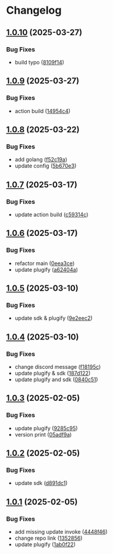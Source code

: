 # Changelog

## [1.0.10](https://github.com/untrustedmodders/s2-plugify/compare/v1.0.9...v1.0.10) (2025-03-27)


### Bug Fixes

* build typo ([8109f14](https://github.com/untrustedmodders/s2-plugify/commit/8109f142f1eab75fe4147d1ccc8f0d220c3830a9))

## [1.0.9](https://github.com/untrustedmodders/s2-plugify/compare/v1.0.8...v1.0.9) (2025-03-27)


### Bug Fixes

* action build ([14954c4](https://github.com/untrustedmodders/s2-plugify/commit/14954c46c1e62d51ccd02e7787cc35201228e2f2))

## [1.0.8](https://github.com/untrustedmodders/s2-plugify/compare/v1.0.7...v1.0.8) (2025-03-22)


### Bug Fixes

* add golang ([f52c19a](https://github.com/untrustedmodders/s2-plugify/commit/f52c19a9e8c97b222591752e5e983dd008ba7127))
* update config ([5b670e3](https://github.com/untrustedmodders/s2-plugify/commit/5b670e351cdfbc1b841f5c56b656194e863664e4))

## [1.0.7](https://github.com/untrustedmodders/s2-plugify/compare/v1.0.6...v1.0.7) (2025-03-17)


### Bug Fixes

* update action build ([c59314c](https://github.com/untrustedmodders/s2-plugify/commit/c59314c0084576cd8bd39504f22714d74433f058))

## [1.0.6](https://github.com/untrustedmodders/s2-plugify/compare/v1.0.5...v1.0.6) (2025-03-17)


### Bug Fixes

* refactor main ([0eea3ce](https://github.com/untrustedmodders/s2-plugify/commit/0eea3ce0f14c2854883eac76efedd95472a087ec))
* update plugify ([a62404a](https://github.com/untrustedmodders/s2-plugify/commit/a62404a1aeb894f85049715c23f93d4f77a987e7))

## [1.0.5](https://github.com/untrustedmodders/s2-plugify/compare/v1.0.4...v1.0.5) (2025-03-10)


### Bug Fixes

* update sdk & plugify ([9e2eec2](https://github.com/untrustedmodders/s2-plugify/commit/9e2eec2f24a0accd819b3b4108a463fc6f43d973))

## [1.0.4](https://github.com/untrustedmodders/s2-plugify/compare/v1.0.3...v1.0.4) (2025-03-10)


### Bug Fixes

* change discord message ([f18195c](https://github.com/untrustedmodders/s2-plugify/commit/f18195c0454021db70d71f5cc1a59b9fd90620b9))
* update plugify & sdk ([187d122](https://github.com/untrustedmodders/s2-plugify/commit/187d122a5e6fd953c1c9736c9e4c731a13faf39c))
* update plugify and sdk ([0840c51](https://github.com/untrustedmodders/s2-plugify/commit/0840c511852895daa7d989477a9c263a1bb48e2d))

## [1.0.3](https://github.com/untrustedmodders/s2-plugify/compare/v1.0.2...v1.0.3) (2025-02-05)


### Bug Fixes

* update plugify ([9285c95](https://github.com/untrustedmodders/s2-plugify/commit/9285c959c14f4df1ba562471ad6f89493b1ef41c))
* version print ([05adf9a](https://github.com/untrustedmodders/s2-plugify/commit/05adf9a379c03e62ec75b4cbb77bbc514be0b48a))

## [1.0.2](https://github.com/untrustedmodders/s2-plugify/compare/v1.0.1...v1.0.2) (2025-02-05)


### Bug Fixes

* update sdk ([d891dc1](https://github.com/untrustedmodders/s2-plugify/commit/d891dc1de78aaafb62d8e2a464819aa4201b7fd9))

## [1.0.1](https://github.com/untrustedmodders/s2-plugify/compare/v1.0.0...v1.0.1) (2025-02-05)


### Bug Fixes

* add missing update invoke ([4448f46](https://github.com/untrustedmodders/s2-plugify/commit/4448f464f5e0d1f1260b0b0f7d4a8b678c2a4bb8))
* change repo link ([1352856](https://github.com/untrustedmodders/s2-plugify/commit/1352856e261b119bb194c567be53f174d6b86630))
* update plugify ([1ab0f22](https://github.com/untrustedmodders/s2-plugify/commit/1ab0f225c005da471e8a7f3071a330b5be25bb81))

